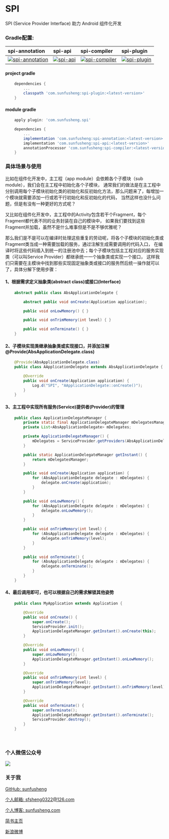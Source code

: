 # SPI

SPI (Service Provider Interface) 助力 Android 组件化开发

### Gradle配置:

| spi-annotation | spi-api | spi-compiler | spi-plugin |
| :--- | :--- | :--- | :--- |
| [![spi-annotation](https://api.bintray.com/packages/sfsheng0322/maven/spi-annotation/images/download.svg) ](https://bintray.com/sfsheng0322/maven/spi-annotation/_latestVersion) | [![spi-api](https://api.bintray.com/packages/sfsheng0322/maven/spi-api/images/download.svg) ](https://bintray.com/sfsheng0322/maven/spi-api/_latestVersion) | [![spi-compiler](https://api.bintray.com/packages/sfsheng0322/maven/spi-compiler/images/download.svg) ](https://bintray.com/sfsheng0322/maven/spi-compiler/_latestVersion) | [![spi-plugin](https://api.bintray.com/packages/sfsheng0322/maven/spi-plugin/images/download.svg) ](https://bintray.com/sfsheng0322/maven/spi-plugin/_latestVersion) |


#### project gradle

``` gradle
    dependencies {
        ...
        classpath 'com.sunfusheng:spi-plugin:<latest-version>'
    }
```

#### module gradle

``` gradle
    apply plugin: 'com.sunfusheng.spi'

    dependencies {
        ...
        implementation 'com.sunfusheng:spi-annotation:<latest-version>'
        implementation 'com.sunfusheng:spi-api:<latest-version>'
        annotationProcessor 'com.sunfusheng:spi-compiler:<latest-version>'
    }
```

### 具体场景与使用

比如在组件化开发中，主工程（app module）会依赖各个子模块（sub module），我们会在主工程中初始化各个子模块，
通常我们的做法是在主工程中分别调用每个子模块初始化类的初始化和反初始化方法，那么问题来了，每增加一个模块就需要添加一行或若干行初始化和反初始化的代码，
当然这样也没什么问题，但是有没有一种更好的方式呢？

又比如在组件化开发中，主工程中的Activity包含若干个Fragment，每个Fragment都代表不同的业务封装在自己的模块中，
如果我们要找到这些Fragment并加载，虽然不是什么难事但是不是不够优雅呢？

那么我们是不是可以在编译时处理这些重复的劳动呢，将各个子模块的初始化类或Fragment类当成一种需要加载的服务，通过注解生成需要调用的代码入口，
在编译时将这些代码插入到统一的注册池中去；每个子模块包括主工程对应的服务实现类（可以叫Service Provider）都继承统一一个抽象类或实现一个接口，
这样我们只需要在主模块中找到那些实现固定抽象类或接口的服务然后统一操作就可以了，具体分解下使用步骤：

#### 1、根据需求定义抽象类(abstract class)或接口(Interface)

``` java
    abstract public class AbsApplicationDelegate {

        abstract public void onCreate(Application application);

        public void onLowMemory() { }

        public void onTrimMemory(int level) { }

        public void onTerminate() { }
    }
```

#### 2、子模块实现类继承抽象类或实现接口，并添加注解@Provide(AbsApplicationDelegate.class)

``` java
    @Provide(AbsApplicationDelegate.class)
    public class AApplicationDelegate extends AbsApplicationDelegate {

        @Override
        public void onCreate(Application application) {
            Log.d("SPI", "AApplicationDelegate::onCreate()");
        }
    }
```

#### 3、主工程中实现所有服务(Service)提供者(Provider)的管理

``` java
    public class ApplicationDelegateManager {
        private static final ApplicationDelegateManager mDelegatesManager = new ApplicationDelegateManager();
        private List<AbsApplicationDelegate> mDelegates;

        private ApplicationDelegateManager() {
            mDelegates = ServiceProvider.getProviders(AbsApplicationDelegate.class);
        }

        public static ApplicationDelegateManager getInstant() {
            return mDelegatesManager;
        }

        public void onCreate(Application application) {
            for (AbsApplicationDelegate delegate : mDelegates) {
                delegate.onCreate(application);
            }
        }

        public void onLowMemory() {
            for (AbsApplicationDelegate delegate : mDelegates) {
                delegate.onLowMemory();
            }
        }

        public void onTrimMemory(int level) {
            for (AbsApplicationDelegate delegate : mDelegates) {
                delegate.onTrimMemory(level);
            }
        }

        public void onTerminate() {
            for (AbsApplicationDelegate delegate : mDelegates) {
                delegate.onTerminate();
            }
        }
    }
```

#### 4、最后调用即可，也可以根据自己的需求解锁其他姿势

``` java
    public class MyApplication extends Application {

        @Override
        public void onCreate() {
            super.onCreate();
            ServiceProvider.init();
            ApplicationDelegateManager.getInstant().onCreate(this);
        }

        @Override
        public void onLowMemory() {
            super.onLowMemory();
            ApplicationDelegateManager.getInstant().onLowMemory();
        }

        @Override
        public void onTrimMemory(int level) {
            super.onTrimMemory(level);
            ApplicationDelegateManager.getInstant().onTrimMemory(level);
        }

        @Override
        public void onTerminate() {
            super.onTerminate();
            ApplicationDelegateManager.getInstant().onTerminate();
            ServiceProvider.destroy();
        }
    }
```

<br/>

### 个人微信公众号

<img src="http://ourvm0t8d.bkt.clouddn.com/wx_gongzhonghao.png">

<br/>

### 关于我

[GitHub: sunfusheng](https://github.com/sunfusheng)

[个人邮箱: sfsheng0322@126.com](https://mail.126.com/)

[个人博客: sunfusheng.com](http://sunfusheng.com/)

[简书主页](http://www.jianshu.com/users/88509e7e2ed1/latest_articles)

[新浪微博](http://weibo.com/u/3852192525)
